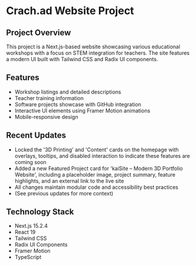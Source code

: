 # Crach.ad Website Project

## Project Overview
This project is a Next.js-based website showcasing various educational workshops with a focus on STEM integration for teachers. The site features a modern UI built with Tailwind CSS and Radix UI components.

## Features
- Workshop listings and detailed descriptions
- Teacher training information
- Software projects showcase with GitHub integration
- Interactive UI elements using Framer Motion animations
- Mobile-responsive design

## Recent Updates
- Locked the '3D Printing' and 'Content' cards on the homepage with overlays, tooltips, and disabled interaction to indicate these features are coming soon
- Added a new Featured Project card for 'kaiSite – Modern 3D Portfolio Website', including a placeholder image, project summary, feature highlights, and an external link to the live site
- All changes maintain modular code and accessibility best practices
- (See previous updates for more context)

## Technology Stack
- Next.js 15.2.4
- React 19
- Tailwind CSS
- Radix UI Components
- Framer Motion
- TypeScript